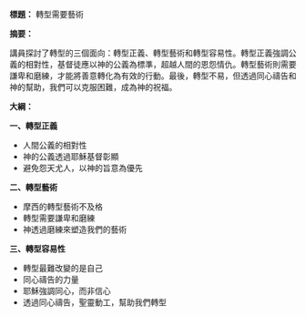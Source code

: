 **標題：** 轉型需要藝術

**摘要：**

講員探討了轉型的三個面向：轉型正義、轉型藝術和轉型容易性。轉型正義強調公義的相對性，基督徒應以神的公義為標準，超越人間的恩怨情仇。轉型藝術則需要謙卑和磨練，才能將善意轉化為有效的行動。最後，轉型不易，但透過同心禱告和神的幫助，我們可以克服困難，成為神的祝福。

**大綱：**

**一、轉型正義**
* 人間公義的相對性
* 神的公義透過耶穌基督彰顯
* 避免怨天尤人，以神的旨意為優先

**二、轉型藝術**
* 摩西的轉型藝術不及格
* 轉型需要謙卑和磨練
* 神透過磨練來塑造我們的藝術

**三、轉型容易性**
* 轉型最難改變的是自己
* 同心禱告的力量
* 耶穌強調同心，而非信心
* 透過同心禱告，聖靈動工，幫助我們轉型